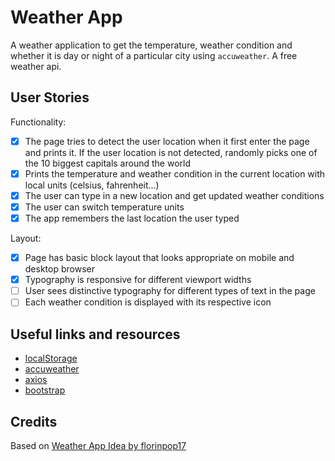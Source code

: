 # Weather App

A weather application to get the temperature, weather condition and whether it is day or night of a particular city using `accuweather`. A free weather api.

## User Stories

Functionality:

- [x] The page tries to detect the user location when it first enter the page and prints it. If the user location is not detected, randomly picks one of the 10 biggest capitals around the world
- [x] Prints the temperature and weather condition in the current location with local units (celsius, fahrenheit...)
- [x] The user can type in a new location and get updated weather conditions
- [x] The user can switch temperature units
- [x] The app remembers the last location the user typed

Layout:

- [x] Page has basic block layout that looks appropriate on mobile and desktop browser
- [x] Typography is responsive for different viewport widths
- [ ] User sees distinctive typography for different types of text in the page
- [ ] Each weather condition is displayed with its respective icon

## Useful links and resources

- [localStorage](https://developer.mozilla.org/en-US/docs/Web/API/Window/localStorage)
- [accuweather](https://developer.accuweather.com/)
- [axios](https://github.com/axios/axios)
- [bootstrap](https://getbootstrap.com/)

## Credits

Based on [Weather App Idea by florinpop17](https://github.com/florinpop17/app-ideas/blob/master/Projects/1-Beginner/Weather-App.md)
